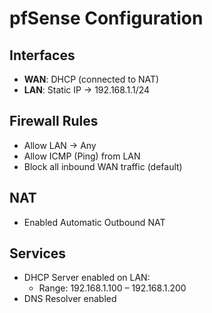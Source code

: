 # pfSense Configuration

## Interfaces
- **WAN**: DHCP (connected to NAT)
- **LAN**: Static IP → 192.168.1.1/24

## Firewall Rules
- Allow LAN → Any
- Allow ICMP (Ping) from LAN
- Block all inbound WAN traffic (default)

## NAT
- Enabled Automatic Outbound NAT

## Services
- DHCP Server enabled on LAN:
  - Range: 192.168.1.100 – 192.168.1.200
- DNS Resolver enabled
